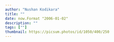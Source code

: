 ```yaml
---
author: "Nushan Kodikara"
title: ""
date: now.Format "2006-01-02"
description: ""
tags: [""]
thumbnail: https://picsum.photos/id/1050/400/250
---
```

